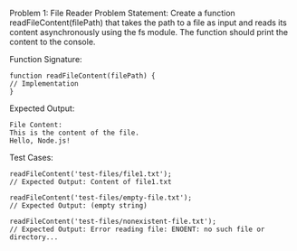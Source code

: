 Problem 1: File Reader
Problem Statement: Create a function readFileContent(filePath) that takes the path to a file as input and reads its content asynchronously using the fs module. The function should print the content to the console.

Function Signature:

```
function readFileContent(filePath) {
// Implementation
}
```

Expected Output:

```
File Content:
This is the content of the file.
Hello, Node.js!
```

Test Cases:

```
readFileContent('test-files/file1.txt');
// Expected Output: Content of file1.txt

readFileContent('test-files/empty-file.txt');
// Expected Output: (empty string)

readFileContent('test-files/nonexistent-file.txt');
// Expected Output: Error reading file: ENOENT: no such file or directory...
```

